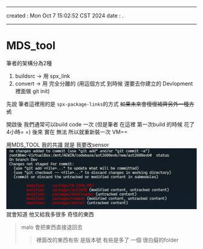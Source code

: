-------------------------------------------------------------------------------
created	:	Mon Oct  7 15:02:52 CST 2024
date	:	.

-------------------------------------------------------------------------------

#  MDS_tool #
筆者的架構分為2種
1. buildsrc -> 用 spx_link
2. convert	->	用 完全分離的 (用這個方式 到時候 還要去你建立的 Devlopment 裡面做 git init)

先說 筆者這裡用的是 `spx-package-links`的方式
~~如果未來會慢慢補齊另外一種方式~~


開啟後 我們通常可以build code 一次
(但是筆者 在這裡 第一次build 的時候 花了 4小時= =)
後來 實在 無法 所以就重新裝一次 VM==

用MDS_TOOL 我的共識 就是 我要改sensor
![only open mds](./pic/MDS_TOOL_open.png)
就會知道 他又給我多很多 奇怪的東西

> malo 會把東西直接退回去
>> 裡面改的東西有些 是版本號
>> 有些是多了 一個 很白癡的folder


